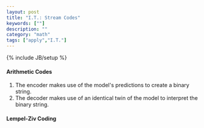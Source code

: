 ```yaml
---
layout: post
title: "I.T.: Stream Codes"
keywords: [""]
description: ""
category: "math"
tags: ["apply","I.T."]
---
```

{% include JB/setup %}

#### Arithmetic Codes
1. The encoder makes use of the model's predictions to create a binary string.
2. The decoder makes use of an identical twin of the model to interpret the
   binary string.

#### Lempel-Ziv Coding

